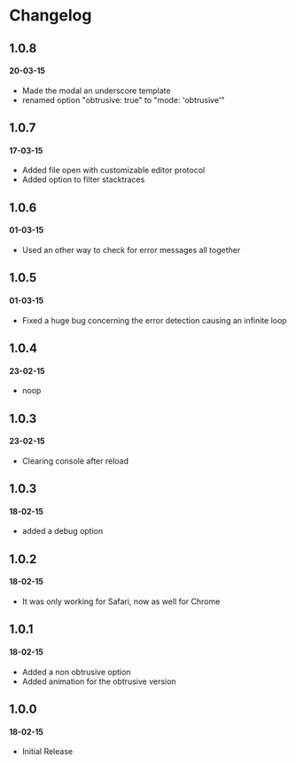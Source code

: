 # Changelog


## 1.0.8
#### 20-03-15
- Made the modal an underscore template
- renamed option "obtrusive: true" to "mode: 'obtrusive'"

## 1.0.7
#### 17-03-15
- Added file open with customizable editor protocol
- Added option to filter stacktraces

## 1.0.6
#### 01-03-15
- Used an other way to check for error messages all together

## 1.0.5
#### 01-03-15
- Fixed a huge bug concerning the error detection causing an infinite loop

## 1.0.4
#### 23-02-15
- noop

## 1.0.3
#### 23-02-15
- Clearing console after reload

## 1.0.3
#### 18-02-15
- added a debug option

## 1.0.2
#### 18-02-15
- It was only working for Safari, now as well for Chrome

## 1.0.1
#### 18-02-15
- Added a non obtrusive option
- Added animation for the obtrusive version

## 1.0.0
#### 18-02-15
- Initial Release


